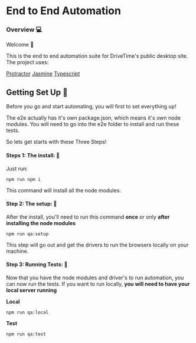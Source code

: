 
# End to End Automation

### Overview  :computer:

Welcome :wave:

This is the end to end automation suite for DriveTime's public desktop site.
The project uses:

[Protractor](https://www.protractortest.org/#/  "Protractor")
[Jasmine](https://jasmine.github.io/  "Jasmine")
[Typescript](https://www.typescriptlang.org/  "Typescript")

  
## Getting Set Up :hammer:
Before you go and start automating, you will first to set everything up! 

The e2e actually has it's own package.json, which means it's own node modules. You will need to go into the e2e folder to install and run these tests. 

So lets get starts with these Three Steps! 

#### Steps 1: The install: :wrench:

Just run:

`npm run npm i`

This command will install all the node modules.

#### Step 2: The setup: :floppy_disk:

After the install, you'll need to run this command **once** or only **after installing the node modules**

`npm run qa:setup`

This step will go out and get the drivers to run the browsers locally on your machine. 

#### Step 3: Running Tests: :runner:

Now that you have the node modules and driver's to run automation, you can now run the tests. If you want to run locally, **you will need to have your local server running**

**Local**

`npm run qa:local`

**Test**

`npm run qa:test`